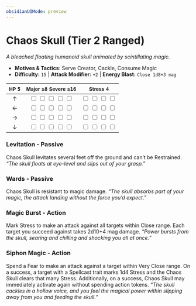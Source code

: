 ```yaml
---
obsidianUIMode: preview
---
```

# Chaos Skull (Tier 2 Ranged)

*A bleached floating humanoid skull animated by scintillating magic.*

- **Motives & Tactics**: Serve Creator, Cackle, Consume Magic
- **Difficulty:** `15` | **Attack Modifier:** `+2` | **Energy Blast:** `Close 1d8+3 mag`

| <small>HP</small> `5` | <small>Major</small> `≥8` <small>Severe</small> `≥16` | <small>Stress</small> `4` |
|:-:|:-:|:-:|
| ↑ |  <input type="checkbox" unchecked id="98c362e8"> <input type="checkbox" unchecked id="0b26c64c"> <input type="checkbox" unchecked id="3b00b649"> <input type="checkbox" unchecked id="a85ad249"> <input type="checkbox" unchecked id="53de31ad"> |  <input type="checkbox" unchecked id="8ed9d652"> <input type="checkbox" unchecked id="d88e0804"> <input type="checkbox" unchecked id="06a83eac"> <input type="checkbox" unchecked id="6c2796d2"> |
| ← |  <input type="checkbox" unchecked id="d3ef259c"> <input type="checkbox" unchecked id="2db50200"> <input type="checkbox" unchecked id="ec5e8ca0"> <input type="checkbox" unchecked id="0180365a"> <input type="checkbox" unchecked id="290795d8"> |  <input type="checkbox" unchecked id="f1954da6"> <input type="checkbox" unchecked id="768fffa3"> <input type="checkbox" unchecked id="2aa25e95"> <input type="checkbox" unchecked id="00f4e65f"> |
| → |  <input type="checkbox" unchecked id="c2dd9948"> <input type="checkbox" unchecked id="3bfecf7d"> <input type="checkbox" unchecked id="f02f28e8"> <input type="checkbox" unchecked id="3e398bbd"> <input type="checkbox" unchecked id="052f7e9e"> |  <input type="checkbox" unchecked id="215d2f1f"> <input type="checkbox" unchecked id="c4fcb04e"> <input type="checkbox" unchecked id="e9bb4936"> <input type="checkbox" unchecked id="05beb4a2"> |
| ↓ |  <input type="checkbox" unchecked id="7c213be6"> <input type="checkbox" unchecked id="112e9b75"> <input type="checkbox" unchecked id="37d013f5"> <input type="checkbox" unchecked id="8e019cb7"> <input type="checkbox" unchecked id="24a6e155"> |  <input type="checkbox" unchecked id="f92f6b5b"> <input type="checkbox" unchecked id="f6957048"> <input type="checkbox" unchecked id="effb76a8"> <input type="checkbox" unchecked id="072976b7"> |

### Levitation - Passive

Chaos Skull levitates several feet off the ground and can’t be Restrained. *“The skull floats at eye-level and slips out of your grasp.”*

### Wards - Passive

Chaos Skull is resistant to magic damage. *“The skull absorbs part of your magic, the attack landing without the force you’d expect.”*

### Magic Burst - Action

Mark Stress to make an attack against all targets within Close range. Each target you succeed against takes 2d10+4 mag damage. *“Power bursts from the skull, searing and chilling and shocking you all at once.”*

### Siphon Magic - Action

Spend a Fear to make an attack against a target within Very Close range. On a success, a target with a Spellcast trait marks 1d4 Stress and the Chaos Skull clears that many Stress. Additionally, on a success, Chaos Skull may immediately activate again without spending action tokens. *“The skull cackles in a hollow voice, and you feel the magical power within slipping away from you and feeding the skull.”*
